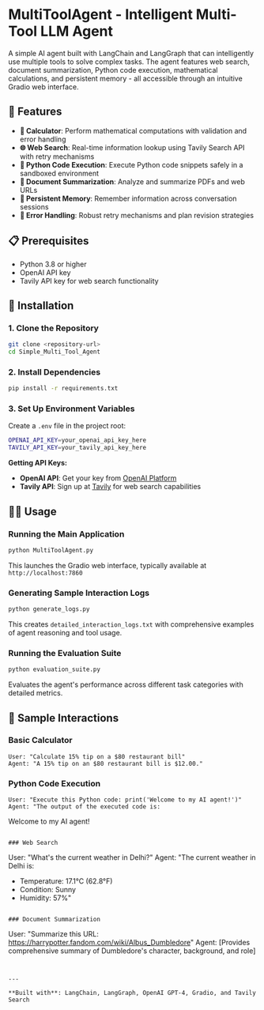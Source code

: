 # MultiToolAgent - Intelligent Multi-Tool LLM Agent

A simple AI agent built with LangChain and LangGraph that can intelligently use multiple tools to solve complex tasks. The agent features web search, document summarization, Python code execution, mathematical calculations, and persistent memory - all accessible through an intuitive Gradio web interface.

## 🚀 Features

- **🧮 Calculator**: Perform mathematical computations with validation and error handling
- **🌐 Web Search**: Real-time information lookup using Tavily Search API with retry mechanisms
- **🐍 Python Code Execution**: Execute Python code snippets safely in a sandboxed environment
- **📄 Document Summarization**: Analyze and summarize PDFs and web URLs
- **🧠 Persistent Memory**: Remember information across conversation sessions
- **🔄 Error Handling**: Robust retry mechanisms and plan revision strategies

## 📋 Prerequisites

- Python 3.8 or higher
- OpenAI API key
- Tavily API key for web search functionality

## 🔧 Installation

### 1. Clone the Repository
```bash
git clone <repository-url>
cd Simple_Multi_Tool_Agent
```

### 2. Install Dependencies
```bash
pip install -r requirements.txt
```

### 3. Set Up Environment Variables
Create a `.env` file in the project root:
```bash
OPENAI_API_KEY=your_openai_api_key_here
TAVILY_API_KEY=your_tavily_api_key_here
```

**Getting API Keys:**
- **OpenAI API**: Get your key from [OpenAI Platform](https://platform.openai.com/api-keys)
- **Tavily API**: Sign up at [Tavily](https://tavily.com/) for web search capabilities

## 🏃‍♂️ Usage

### Running the Main Application
```bash
python MultiToolAgent.py
```

This launches the Gradio web interface, typically available at `http://localhost:7860`

### Generating Sample Interaction Logs
```bash
python generate_logs.py
```

This creates `detailed_interaction_logs.txt` with comprehensive examples of agent reasoning and tool usage.

### Running the Evaluation Suite
```bash
python evaluation_suite.py
```

Evaluates the agent's performance across different task categories with detailed metrics.

## 🎯 Sample Interactions

### Basic Calculator
```
User: "Calculate 15% tip on a $80 restaurant bill"
Agent: "A 15% tip on an $80 restaurant bill is $12.00."
```

### Python Code Execution
```
User: "Execute this Python code: print('Welcome to my AI agent!')"
Agent: "The output of the executed code is:
```
Welcome to my AI agent!
```

### Web Search
```
User: "What's the current weather in Delhi?"
Agent: "The current weather in Delhi is:
- Temperature: 17.1°C (62.8°F)
- Condition: Sunny
- Humidity: 57%"
```

### Document Summarization
```
User: "Summarize this URL: https://harrypotter.fandom.com/wiki/Albus_Dumbledore"
Agent: [Provides comprehensive summary of Dumbledore's character, background, and role]
```


---

**Built with**: LangChain, LangGraph, OpenAI GPT-4, Gradio, and Tavily Search

